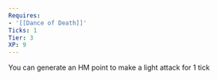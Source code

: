 ```yaml
---
Requires:
- '[[Dance of Death]]'
Ticks: 1
Tier: 3
XP: 9
---
```


You can generate an HM point to make a light attack for 1 tick